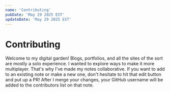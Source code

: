 ```yaml
---
name: 'Contributing'
pubDate: 'May 29 2025 EST'
updateDate: 'May 29 2025 EST'
---
```


# Contributing

Welcome to my digital garden! Blogs, portfolios, and all the sites of the sort are mostly a solo experience. I wanted to explore ways to make it more multiplayer. That's why I've made my notes collaborative. If you want to add to an existing note or make a new one, don't hesitate to hit that edit button and put up a PR! After I merge your changes, your GitHub username will be added to the contributors list on that note.
